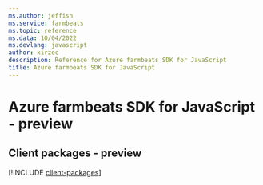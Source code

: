 ```yaml
---
ms.author: jeffish
ms.service: farmbeats
ms.topic: reference
ms.data: 10/04/2022
ms.devlang: javascript
author: xirzec
description: Reference for Azure farmbeats SDK for JavaScript
title: Azure farmbeats SDK for JavaScript
---
```

# Azure farmbeats SDK for JavaScript - preview

## Client packages - preview
[!INCLUDE [client-packages](farmbeats-client-index.md)]